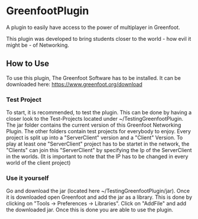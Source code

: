 # GreenfootPlugin
A plugin to easily have access to the power of multiplayer in Greenfoot.

This plugin was developed to bring students closer to the world - how evil it might be - of Networking.

## How to Use
To use this plugin, The Greenfoot Software has to be installed. It can be downloaded here: https://www.greenfoot.org/download

### Test Project
To start, it is recommended, to test the plugin. This can be done by having a closer look to the Test-Projects located under ~/TestingGreenfootPlugin.
The jar folder contains the current version of this Greenfoot Networking Plugin.
The other folders contain test projects for everybody to enjoy. Every project is split up into a "ServerClient" version and a "Client" Version.
To play at least one "ServerClient" project has to be startet in the network, the "Clients" can join this "ServerClient" by specifying the Ip of the ServerClient in the worlds.
(It is important to note that the IP has to be changed in every world of the client project)

### Use it yourself
Go and download the jar (located here ~/TestingGreenfootPlugin/jar). Once it is downloaded open Greenfoot and add the jar as a library.
This is done by clicking on "Tools -> Preferences -> Libraries". Click on "AddFile" and add the downloaded jar.
Once this is done you are able to use the plugin. 


